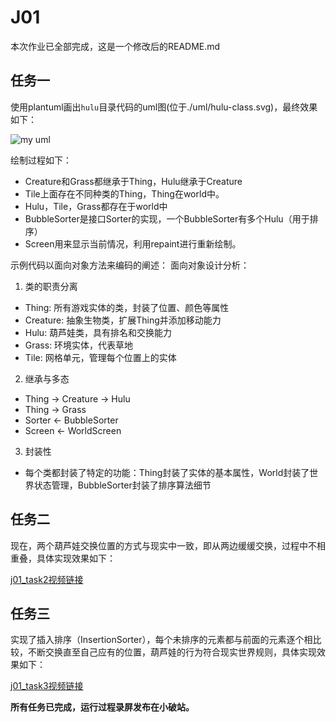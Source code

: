 # J01

本次作业已全部完成，这是一个修改后的README.md

## 任务一

使用plantuml画出`hulu`目录代码的uml图(位于./uml/hulu-class.svg)，最终效果如下：

![my uml](./uml/hulu-class.svg)

绘制过程如下：
* Creature和Grass都继承于Thing，Hulu继承于Creature
* Tile上面存在不同种类的Thing，Thing在world中。
* Hulu，Tile，Grass都存在于world中
* BubbleSorter是接口Sorter的实现，一个BubbleSorter有多个Hulu（用于排序）
* Screen用来显示当前情况，利用repaint进行重新绘制。

示例代码以面向对象方法来编码的阐述：
面向对象设计分析：
1. 类的职责分离
* Thing: 所有游戏实体的类，封装了位置、颜色等属性
* Creature: 抽象生物类，扩展Thing并添加移动能力
* Hulu: 葫芦娃类，具有排名和交换能力
* Grass: 环境实体，代表草地
* Tile: 网格单元，管理每个位置上的实体
2. 继承与多态
* Thing → Creature → Hulu
* Thing → Grass
* Sorter ← BubbleSorter
* Screen ← WorldScreen
3. 封装性
* 每个类都封装了特定的功能：Thing封装了实体的基本属性，World封装了世界状态管理，BubbleSorter封装了排序算法细节

## 任务二

现在，两个葫芦娃交换位置的方式与现实中一致，即从两边缓缓交换，过程中不相重叠，具体实现效果如下：  

[j01_task2视频链接](https://www.bilibili.com/video/BV1Z8aYzXEV6/)

## 任务三

实现了插入排序（InsertionSorter），每个未排序的元素都与前面的元素逐个相比较，不断交换直至自己应有的位置，葫芦娃的行为符合现实世界规则，具体实现效果如下： 

[j01_task3视频链接](https://www.bilibili.com/video/BV1B7aBzTERz/)



**所有任务已完成，运行过程录屏发布在小破站。**
